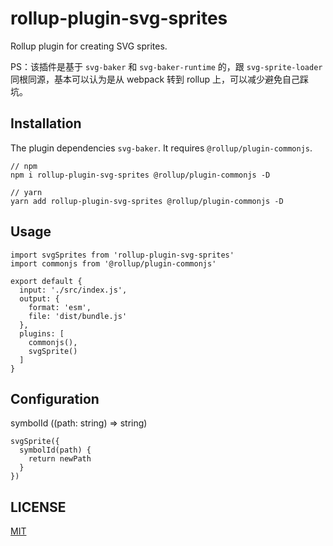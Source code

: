 # rollup-plugin-svg-sprites

Rollup plugin for creating SVG sprites.

PS：该插件是基于 `svg-baker` 和 `svg-baker-runtime` 的，跟 `svg-sprite-loader` 同根同源，基本可以认为是从 webpack 转到 rollup 上，可以减少避免自己踩坑。

## Installation

The plugin dependencies `svg-baker`. It requires `@rollup/plugin-commonjs`.

```
// npm
npm i rollup-plugin-svg-sprites @rollup/plugin-commonjs -D

// yarn
yarn add rollup-plugin-svg-sprites @rollup/plugin-commonjs -D
```

## Usage

```
import svgSprites from 'rollup-plugin-svg-sprites'
import commonjs from '@rollup/plugin-commonjs'

export default {
  input: './src/index.js',
  output: {
    format: 'esm',
    file: 'dist/bundle.js'
  },
  plugins: [
    commonjs(),
    svgSprite()
  ]
}
```

## Configuration

symbolId ((path: string) => string)

```
svgSprite({
  symbolId(path) {
    return newPath
  }
})
```

## LICENSE

[MIT](https://github.com/godxiaoji/rollup-plugin-svg-sprites/blob/master/LICENSE)

